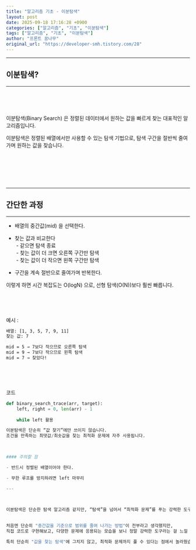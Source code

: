 ```yaml
---
title: "알고리즘 기초 - 이분탐색"
layout: post
date: 2025-09-18 17:16:28 +0900
categories: ["알고리즘", "기초", "이분탐색"]
tags: ["알고리즘", "기초", "이분탐색"]
author: "프론트 꿈나무"
original_url: "https://developer-smh.tistory.com/28"
---
```


---

## 이분탐색?

---

 

 

이분탐색(Binary Search) 은 정렬된 데이터에서 원하는 값을 빠르게 찾는 대표적인 알고리즘입니다.

이분탐색은 정렬된 배열에서만 사용할 수 있는 탐색 기법으로, 탐색 구간을 절반씩 줄여가며 원하는 값을 찾습니다.

 

 

 

---

## 간단한 과정

---

- 배열의 중간값(mid) 을 선택한다.

- 찾는 값과 비교한다  
 - 같으면 탐색 종료  
 - 찾는 값이 더 크면 오른쪽 구간만 탐색  
 - 찾는 값이 더 작으면 왼쪽 구간만 탐색

- 구간을 계속 절반으로 줄여가며 반복한다.

이렇게 하면 시간 복잡도는 O(logN) 으로, 선형 탐색(O(N))보다 훨씬 빠릅니다.

 

 

예시 : 

```bash
배열: [1, 3, 5, 7, 9, 11]
찾는 값: 7

mid = 5 → 7보다 작으므로 오른쪽 탐색
mid = 9 → 7보다 작으므로 왼쪽 탐색
mid = 7 → 찾았다!
```
 

 

코드

```python
def binary_search_trace(arr, target):
    left, right = 0, len(arr) - 1
    
    while left 활용

이분탐색은 단순히 “값 찾기”에만 쓰이지 않습니다.  
조건을 만족하는 최댓값/최솟값을 찾는 최적화 문제에 자주 사용됩니다.

 

#### 주의할 점

- 반드시 정렬된 배열이어야 한다.

- 무한 루프를 방지하려면 left 마무리

---

 

이분탐색은 단순한 탐색 알고리즘 같지만, “탐색”을 넘어서 “최적화 문제”를 푸는 강력한 도구입니다.  
  

처음엔 단순히 "중간값을 기준으로 범위를 줄여 나가는 방법"이 전부라고 생각했지만,  
직접 코드로 구현해보고, 다양한 문제에 응용되는 모습을 보니 정말 강력한 도구라는 걸 느낄 수 있었습니다.

특히 단순히 "값을 찾는 탐색"에 그치지 않고, 최적화 문제까지 풀 수 있다는 점에서 놀라웠습니다.
